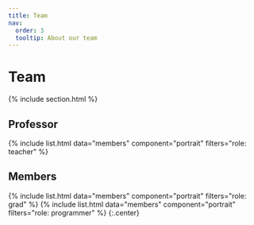 ```yaml
---
title: Team
nav:
  order: 3
  tooltip: About our team
---
```


# <i class="fas fa-users"></i>Team

{% include section.html %}

## Professor
{%
  include list.html
  data="members"
  component="portrait"
  filters="role: teacher"
%}

## Members
{%
  include list.html
  data="members"
  component="portrait"
  filters="role: grad"
%}
{%
  include list.html
  data="members"
  component="portrait"
  filters="role: programmer"
%}
{:.center}
